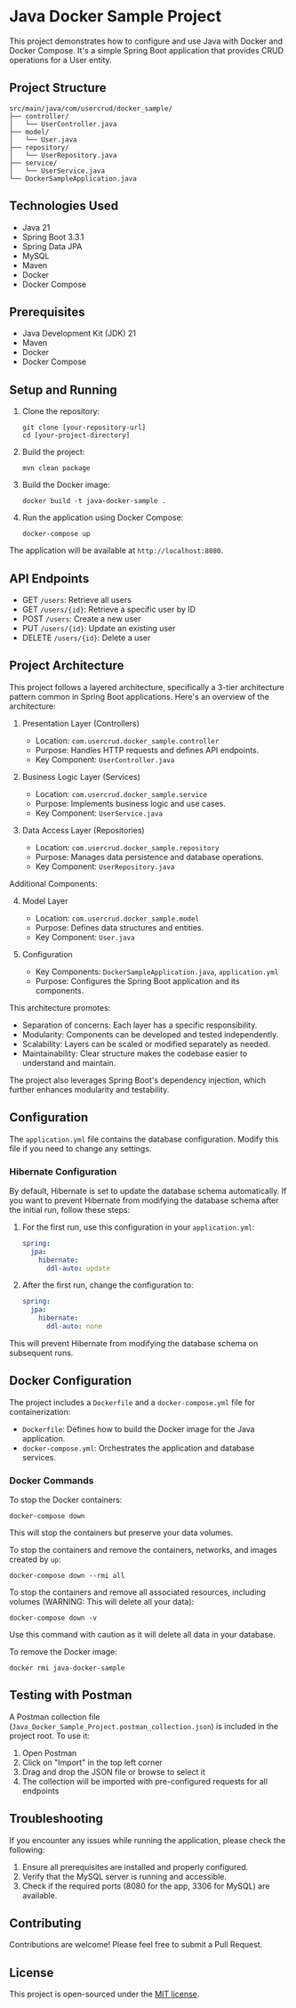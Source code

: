 # Java Docker Sample Project

This project demonstrates how to configure and use Java with Docker and Docker Compose. It's a simple Spring Boot application that provides CRUD operations for a User entity.

## Project Structure

```
src/main/java/com/usercrud/docker_sample/
├── controller/
│   └── UserController.java
├── model/
│   └── User.java
├── repository/
│   └── UserRepository.java
├── service/
│   └── UserService.java
└── DockerSampleApplication.java
```

## Technologies Used

- Java 21
- Spring Boot 3.3.1
- Spring Data JPA
- MySQL
- Maven
- Docker
- Docker Compose

## Prerequisites

- Java Development Kit (JDK) 21
- Maven
- Docker
- Docker Compose

## Setup and Running

1. Clone the repository:
   ```
   git clone [your-repository-url]
   cd [your-project-directory]
   ```

2. Build the project:
   ```
   mvn clean package
   ```

3. Build the Docker image:
   ```
   docker build -t java-docker-sample .
   ```

4. Run the application using Docker Compose:
   ```
   docker-compose up
   ```

The application will be available at `http://localhost:8080`.

## API Endpoints

- GET `/users`: Retrieve all users
- GET `/users/{id}`: Retrieve a specific user by ID
- POST `/users`: Create a new user
- PUT `/users/{id}`: Update an existing user
- DELETE `/users/{id}`: Delete a user

## Project Architecture

This project follows a layered architecture, specifically a 3-tier architecture pattern common in Spring Boot applications. Here's an overview of the architecture:

1. Presentation Layer (Controllers)
   - Location: `com.usercrud.docker_sample.controller`
   - Purpose: Handles HTTP requests and defines API endpoints.
   - Key Component: `UserController.java`

2. Business Logic Layer (Services)
   - Location: `com.usercrud.docker_sample.service`
   - Purpose: Implements business logic and use cases.
   - Key Component: `UserService.java`

3. Data Access Layer (Repositories)
   - Location: `com.usercrud.docker_sample.repository`
   - Purpose: Manages data persistence and database operations.
   - Key Component: `UserRepository.java`

Additional Components:

4. Model Layer
   - Location: `com.usercrud.docker_sample.model`
   - Purpose: Defines data structures and entities.
   - Key Component: `User.java`

5. Configuration
   - Key Components: `DockerSampleApplication.java`, `application.yml`
   - Purpose: Configures the Spring Boot application and its components.

This architecture promotes:
- Separation of concerns: Each layer has a specific responsibility.
- Modularity: Components can be developed and tested independently.
- Scalability: Layers can be scaled or modified separately as needed.
- Maintainability: Clear structure makes the codebase easier to understand and maintain.

The project also leverages Spring Boot's dependency injection, which further enhances modularity and testability.

## Configuration

The `application.yml` file contains the database configuration. Modify this file if you need to change any settings.

### Hibernate Configuration

By default, Hibernate is set to update the database schema automatically. If you want to prevent Hibernate from modifying the database schema after the initial run, follow these steps:

1. For the first run, use this configuration in your `application.yml`:

   ```yaml
   spring:
     jpa:
       hibernate:
         ddl-auto: update
   ```

2. After the first run, change the configuration to:

   ```yaml
   spring:
     jpa:
       hibernate:
         ddl-auto: none
   ```

This will prevent Hibernate from modifying the database schema on subsequent runs.

## Docker Configuration

The project includes a `Dockerfile` and a `docker-compose.yml` file for containerization:

- `Dockerfile`: Defines how to build the Docker image for the Java application.
- `docker-compose.yml`: Orchestrates the application and database services.

### Docker Commands

To stop the Docker containers:
```
docker-compose down
```

This will stop the containers but preserve your data volumes.

To stop the containers and remove the containers, networks, and images created by `up`:
```
docker-compose down --rmi all
```

To stop the containers and remove all associated resources, including volumes (WARNING: This will delete all your data):
```
docker-compose down -v
```
Use this command with caution as it will delete all data in your database.

To remove the Docker image:
```
docker rmi java-docker-sample
```

## Testing with Postman

A Postman collection file (`Java_Docker_Sample_Project.postman_collection.json`) is included in the project root. To use it:

1. Open Postman
2. Click on "Import" in the top left corner
3. Drag and drop the JSON file or browse to select it
4. The collection will be imported with pre-configured requests for all endpoints

## Troubleshooting

If you encounter any issues while running the application, please check the following:

1. Ensure all prerequisites are installed and properly configured.
2. Verify that the MySQL server is running and accessible.
3. Check if the required ports (8080 for the app, 3306 for MySQL) are available.

## Contributing

Contributions are welcome! Please feel free to submit a Pull Request.

## License

This project is open-sourced under the [MIT license](LICENSE).